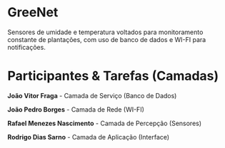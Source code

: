 # GreeNet
Sensores de umidade e temperatura voltados para monitoramento constante de plantações, com uso de banco de dados e WI-FI para notificações.

# Participantes & Tarefas (Camadas)
**João Vitor Fraga** - Camada de Serviço (Banco de Dados)

**João Pedro Borges** - Camada de Rede (WI-FI)

**Rafael Menezes Nascimento** - Camada de Percepção (Sensores)

**Rodrigo Dias Sarno** - Camada de Aplicação (Interface)
